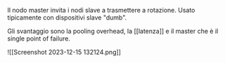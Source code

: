 Il nodo master invita i nodi slave a trasmettere a rotazione. Usato tipicamente con dispositivi slave "dumb".

Gli svantaggio sono la pooling overhead, la [[latenza]] e il master che è il single point of failure.

![[Screenshot 2023-12-15 132124.png]]